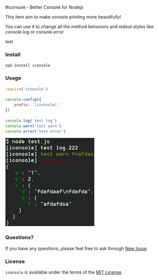 #iconsole - Better Console for Nodejs

This item aim to make console printing more beautifully!

You can use it to change all the method behaviors and stdout styles like console.log or console.error

test

### Install

```
npm install iconsole
```

### Usage

```javascript
require('iconsole')

console.config({
    prefix: '[iconsole] '
})

console.log('test log')
console.warn('test warn')
console.error('test error')
```
[![iconsole demo](https://raw.githubusercontent.com/crazyhoppper/iconsole/master/public/pic.png )](https://github.com/crazyhoppper/iconsole )

### Questions?

If you have any questions, please feel free to ask through [New Issue](https://github.com/crazyhoppper/iconsole/issues/new)

### License

`iconsole` is available under the terms of the [MIT License](https://github.com/crazyhoppper/iconsole/blob/master/LICENSE.md).
